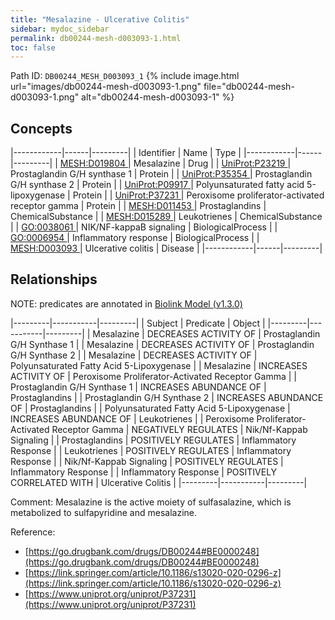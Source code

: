 ```yaml
---
title: "Mesalazine - Ulcerative Colitis"
sidebar: mydoc_sidebar
permalink: db00244-mesh-d003093-1.html
toc: false 
---
```



Path ID: `DB00244_MESH_D003093_1`
{% include image.html url="images/db00244-mesh-d003093-1.png" file="db00244-mesh-d003093-1.png" alt="db00244-mesh-d003093-1" %}

## Concepts

|------------|------|---------|
| Identifier | Name | Type    |
|------------|------|---------|
| <a href="https://identifiers.org/MESH:D019804">MESH:D019804 </a> | Mesalazine | Drug |
| <a href="https://identifiers.org/UniProt:P23219">UniProt:P23219 </a> | Prostaglandin G/H synthase 1 | Protein |
| <a href="https://identifiers.org/UniProt:P35354">UniProt:P35354 </a> | Prostaglandin G/H synthase 2 | Protein |
| <a href="https://identifiers.org/UniProt:P09917">UniProt:P09917 </a> | Polyunsaturated fatty acid 5-lipoxygenase | Protein |
| <a href="https://identifiers.org/UniProt:P37231">UniProt:P37231 </a> | Peroxisome proliferator-activated receptor gamma | Protein |
| <a href="https://identifiers.org/MESH:D011453">MESH:D011453 </a> | Prostaglandins | ChemicalSubstance |
| <a href="https://identifiers.org/MESH:D015289">MESH:D015289 </a> | Leukotrienes | ChemicalSubstance |
| <a href="https://identifiers.org/GO:0038061">GO:0038061 </a> | NIK/NF-kappaB signaling | BiologicalProcess |
| <a href="https://identifiers.org/GO:0006954">GO:0006954 </a> | Inflammatory response | BiologicalProcess |
| <a href="https://identifiers.org/MESH:D003093">MESH:D003093 </a> | Ulcerative colitis | Disease |
|------------|------|---------|

## Relationships


NOTE: predicates are annotated in <a href="https://github.com/biolink/biolink-model/releases/tag/v1.3.0">Biolink Model (v1.3.0)</a>

|---------|-----------|---------|
| Subject | Predicate | Object  |
|---------|-----------|---------|
| Mesalazine | DECREASES ACTIVITY OF | Prostaglandin G/H Synthase 1 |
| Mesalazine | DECREASES ACTIVITY OF | Prostaglandin G/H Synthase 2 |
| Mesalazine | DECREASES ACTIVITY OF | Polyunsaturated Fatty Acid 5-Lipoxygenase |
| Mesalazine | INCREASES ACTIVITY OF | Peroxisome Proliferator-Activated Receptor Gamma |
| Prostaglandin G/H Synthase 1 | INCREASES ABUNDANCE OF | Prostaglandins |
| Prostaglandin G/H Synthase 2 | INCREASES ABUNDANCE OF | Prostaglandins |
| Polyunsaturated Fatty Acid 5-Lipoxygenase | INCREASES ABUNDANCE OF | Leukotrienes |
| Peroxisome Proliferator-Activated Receptor Gamma | NEGATIVELY REGULATES | Nik/Nf-Kappab Signaling |
| Prostaglandins | POSITIVELY REGULATES | Inflammatory Response |
| Leukotrienes | POSITIVELY REGULATES | Inflammatory Response |
| Nik/Nf-Kappab Signaling | POSITIVELY REGULATES | Inflammatory Response |
| Inflammatory Response | POSITIVELY CORRELATED WITH | Ulcerative Colitis |
|---------|-----------|---------|

Comment: Mesalazine is the active moiety of sulfasalazine, which is metabolized to sulfapyridine and mesalazine.

Reference: 
  - [https://go.drugbank.com/drugs/DB00244#BE0000248](https://go.drugbank.com/drugs/DB00244#BE0000248)
  - [https://link.springer.com/article/10.1186/s13020-020-0296-z](https://link.springer.com/article/10.1186/s13020-020-0296-z)
  - [https://www.uniprot.org/uniprot/P37231](https://www.uniprot.org/uniprot/P37231)
